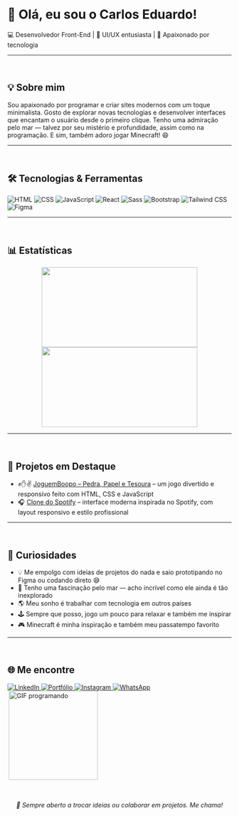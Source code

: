 # 👋 Olá, eu sou o Carlos Eduardo!

💻 Desenvolvedor Front-End | 🎨 UI/UX entusiasta | 🚀 Apaixonado por tecnologia

---
<br>

## 💡 Sobre mim
Sou apaixonado por programar e criar sites modernos com um toque minimalista. Gosto de explorar novas tecnologias e desenvolver interfaces que encantam o usuário desde o primeiro clique. Tenho uma admiração pelo mar — talvez por seu mistério e profundidade, assim como na programação. E sim, também adoro jogar Minecraft! 😄

---
<br>

## 🛠️ Tecnologias & Ferramentas  
![HTML](https://img.shields.io/badge/-HTML5-E34F26?style=flat&logo=html5&logoColor=white)
![CSS](https://img.shields.io/badge/-CSS3-1572B6?style=flat&logo=css3&logoColor=white)
![JavaScript](https://img.shields.io/badge/-JavaScript-F7DF1E?style=flat&logo=javascript&logoColor=black)
![React](https://img.shields.io/badge/React-%2320232a?style=flat&logo=react&logoColor=%2361DAFB)
![Sass](https://img.shields.io/badge/Sass-%23CC6699?style=flat&logo=sass&logoColor=white)
![Bootstrap](https://img.shields.io/badge/Bootstrap-%23563D7C?style=flat&logo=bootstrap&logoColor=white)
![Tailwind CSS](https://img.shields.io/badge/Tailwind_CSS-38B2AC?style=flat&logo=tailwind-css&logoColor=white)
![Figma](https://img.shields.io/badge/Figma-F24E1E?style=flat&logo=figma&logoColor=white)

---
<br>

## 📊 Estatísticas
<div align="center">

<img height="180em" width="350px" src="https://github-readme-stats.vercel.app/api?username=Carlos728293&show_icons=true&theme=default" />
<img height="180em" width="350px" src="https://github-readme-stats.vercel.app/api/top-langs/?username=Carlos728293&layout=compact&theme=default" />

</div>

---
<br>

## 🚀 Projetos em Destaque
- ✊✋✌️ [JoguemBoopo – Pedra, Papel e Tesoura](https://jokenpo-jogo.vercel.app/) – um jogo divertido e responsivo feito com HTML, CSS e JavaScript  
- 🎧 [Clone do Spotify](https://github.com/Carlos728293/spotify-clone) – interface moderna inspirada no Spotify, com layout responsivo e estilo profissional

---
<br>

## 📌 Curiosidades
- 💡 Me empolgo com ideias de projetos do nada e saio prototipando no Figma ou codando direto 😅  
- 🌊 Tenho uma fascinação pelo mar — acho incrível como ele ainda é tão inexplorado  
- 🌎 Meu sonho é trabalhar com tecnologia em outros países  
- 🕹️ Sempre que posso, jogo um pouco para relaxar e também me inspirar  
- 🎮 Minecraft é minha inspiração e também meu passatempo favorito

---
<br>

## 🌐 Me encontre
<div style="display: flex; justify-content: space-between; align-items: center; flex-wrap: wrap;">
  <div align="left">
    <a href="https://www.linkedin.com/in/carlos-eduardo-da-silva-5b157334b/" target="_blank">
      <img src="https://img.shields.io/badge/-LinkedIn-0A66C2?style=flat&logo=linkedin&logoColor=white" alt="LinkedIn">
    </a>
    <a href="https://seuportfolio.com" target="_blank">
      <img src="https://img.shields.io/badge/-Portfólio-000?style=flat&logo=firefox&logoColor=white" alt="Portfólio">
    </a>
    <a href="https://instagram.com/seu-usuario" target="_blank">
      <img src="https://img.shields.io/badge/-Instagram-E4405F?style=flat&logo=instagram&logoColor=white" alt="Instagram">
    </a>
    <a href="https://wa.me/5511999999999" target="_blank">
      <img src="https://img.shields.io/badge/-WhatsApp-25D366?style=flat&logo=whatsapp&logoColor=white" alt="WhatsApp">
    </a>
  </div>
  <div>
    <img 
      src="https://media3.giphy.com/media/OLPQ6z2hlHmwFc4Hso/giphy.gif" 
      width="200" 
      alt="GIF programando"
      align="right"
    >
  </div>
</div>

<br>
<br>
<p align="center"><i>💬 Sempre aberto a trocar ideias ou colaborar em projetos. Me chama!</i></p>
